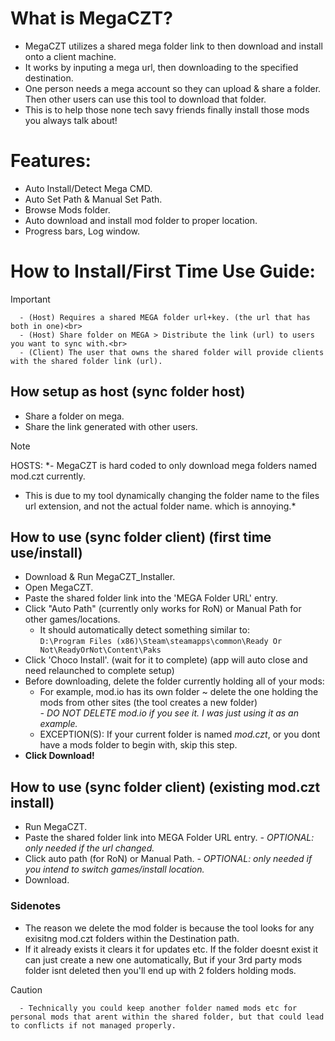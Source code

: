 # What is MegaCZT?
- MegaCZT utilizes a shared mega folder link to then download and install onto a client machine.
- It works by inputing a mega url, then downloading to the specified destination.
- One person needs a mega account so they can upload & share a folder. Then other users can use this tool to download that folder.
- This is to help those none tech savy friends finally install those mods you always talk about!

# Features:
- Auto Install/Detect Mega CMD.
- Auto Set Path & Manual Set Path.
- Browse Mods folder.
- Auto download and install mod folder to proper location.
- Progress bars, Log window.
# How to Install/First Time Use Guide:
> [!IMPORTANT]
      - (Host) Requires a shared MEGA folder url+key. (the url that has both in one)<br>
      - (Host) Share folder on MEGA > Distribute the link (url) to users you want to sync with.<br>
      - (Client) The user that owns the shared folder will provide clients with the shared folder link (url).

## How setup as host (sync folder host)
- Share a folder on mega.
- Share the link generated with other users.
>[!NOTE]
> HOSTS:
>*- MegaCZT is hard coded to only download mega folders named mod.czt currently.<br>
 - This is due to my tool dynamically changing the folder name to the files url extension, and not the actual folder name. which is annoying.*

## How to use (sync folder client) (first time use/install)
- Download & Run MegaCZT_Installer.
- Open MegaCZT.
- Paste the shared folder link into the 'MEGA Folder URL' entry.
- Click "Auto Path" (currently only works for RoN) or Manual Path for other games/locations.
  - It should automatically detect something similar to:<br>
    `D:\Program Files (x86)\Steam\steamapps\common\Ready Or Not\ReadyOrNot\Content\Paks`
- Click 'Choco Install'. (wait for it to complete) (app will auto close and need relaunched to complete setup)
- Before downloading, delete the folder currently holding all of your mods:
  - For example, mod.io has its own folder ~ delete the one holding the mods from other sites (the tool creates a new folder)<br>
     *- DO NOT DELETE mod.io if you see it. I was just using it as an example.*
  - EXCEPTION(S): If your current folder is named *mod.czt*, or you dont have a mods folder to begin with, skip this step.
- <b>Click Download!</b>

## How to use (sync folder client) (existing mod.czt install) 
- Run MegaCZT. 
- Paste the shared folder link into MEGA Folder URL entry.      *- OPTIONAL: only needed if the url changed.*
- Click auto path (for RoN) or Manual Path.      *- OPTIONAL: only needed if you intend to switch games/install location.*
- Download.

### Sidenotes
+ The reason we delete the mod folder is because the tool looks for any exisitng mod.czt folders within the Destination path.<br>
+ If it already exists it clears it for updates etc. If the folder doesnt exist it can just create a new one automatically, But if your 3rd party mods folder isnt deleted then you'll end up with 2 folders holding mods.<br>
> [!CAUTION]
>       - Technically you could keep another folder named mods etc for personal mods that arent within the shared folder, but that could lead to conflicts if not managed properly.













































































